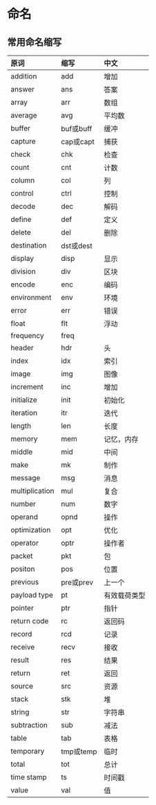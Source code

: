 # 命名

## 常用命名缩写

原词|缩写|中文
:--|:--|:--
addition|add|增加
answer|ans|答案
array|arr|数组
average|avg|平均数
buffer|buf或buff|缓冲
capture|cap或capt|捕获
check|chk|检查
count|cnt|计数
column|col|列
control|ctrl|控制
decode|dec|解码
define|def|定义
delete|del|删除
destination|dst或dest|
display|disp|显示
division|div|区块
encode|enc|编码
environment|env|环境
error|err|错误
float|flt|浮动
frequency|freq|
header|hdr|头
index|idx|索引
image|img|图像
increment|inc|增加
initialize|init|初始化
iteration|itr|迭代
length|len|长度
memory|mem|记忆，内存
middle|mid|中间
make|mk|制作
message|msg|消息
multiplication|mul|复合
number|num|数字
operand|opnd|操作
optimization|opt|优化
operator|optr|操作者
packet|pkt|包
positon|pos|位置
previous|pre或prev|上一个
payload type|pt|有效载荷类型
pointer|ptr|指针
return code|rc|返回码
record|rcd|记录
receive|recv|接收
result|res|结果
return|ret|返回
source|src|资源
stack|stk|堆
string|str|字符串
subtraction|sub|减法
table|tab|表格
temporary|tmp或temp|临时
total|tot|总计
time stamp|ts|时间戳
value|val|值